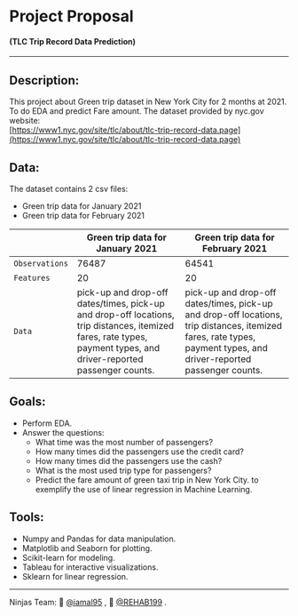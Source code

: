 # Project Proposal
#### (TLC Trip Record Data Prediction)
---

## Description:
This project about Green trip dataset in New York City for 2 months at 2021.
To do EDA and predict Fare amount.
The dataset provided by nyc.gov website:   
[https://www1.nyc.gov/site/tlc/about/tlc-trip-record-data.page](https://www1.nyc.gov/site/tlc/about/tlc-trip-record-data.page)     

## Data:
The dataset contains 2 csv files: 
* Green trip data for January 2021
* Green trip data for February 2021

|| Green trip data for January 2021 | Green trip data for February 2021 |
| --- | --- | --- |
| `Observations` | 76487 | 64541 |
| `Features` | 20 | 20 |
| `Data` | pick-up and drop-off dates/times, pick-up and drop-off locations, trip distances, itemized fares, rate types, payment types, and driver-reported passenger counts. | pick-up and drop-off dates/times, pick-up and drop-off locations, trip distances, itemized fares, rate types, payment types, and driver-reported passenger counts. |

## Goals:
* Perform EDA. 
* Answer the questions:
  - What time was the most number of passengers? 
  - How many times did the passengers use the credit card?
  - How many times did the passengers use the cash?
  - What is the most used trip type for passengers?
  - Predict the fare amount of green taxi trip in New York City.
to exemplify the use of linear regression in Machine Learning.

## Tools:
* Numpy and Pandas for data manipulation.
* Matplotlib and Seaborn for plotting.
* Scikit-learn for modeling.
* Tableau for interactive visualizations.
* Sklearn for linear regression.

---
Ninjas Team: :ninja: [@iamal95](https://github.com/iamal95) , :ninja: [@REHAB199](https://github.com/REHAB199) .
